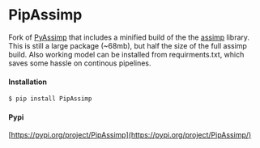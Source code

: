 # PipAssimp

Fork of [PyAssimp](https://pypi.org/project/pyassimp/) that includes a minified build of the the [assimp](https://github.com/assimp/assimp) library. This is still a large package (~68mb), but half the size of the full assimp build. Also working model can be installed from requirments.txt, which saves some hassle on continous pipelines.


#### Installation
```  sh
$ pip install PipAssimp
```

#### Pypi
[https://pypi.org/project/PipAssimp](https://pypi.org/project/PipAssimp/)